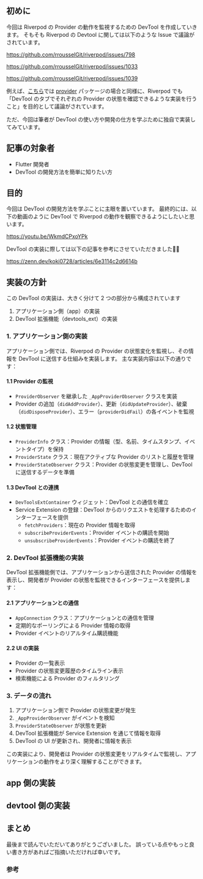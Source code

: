 ## 初めに

今回は Riverpod の Provider の動作を監視するための DevTool を作成していきます。
そもそも Riverpod の Devtool に関しては以下のような Issue で議論がされています。

https://github.com/rrousselGit/riverpod/issues/798

https://github.com/rrousselGit/riverpod/issues/1033

https://github.com/rrousselGit/riverpod/issues/1039

例えば、[こちら](https://github.com/rrousselGit/riverpod/issues/1033#issue-1091552872)では [provider](https://pub.dev/packages/provider) パッケージの場合と同様に、Riverpod でも「DevTool のタブでそれぞれの Provider の状態を確認できるような実装を行うこと」を目的として議論がされています。

ただ、今回は筆者が DevTool の使い方や開発の仕方を学ぶために独自で実装してみています。

## 記事の対象者

- Flutter 開発者
- DevTool の開発方法を簡単に知りたい方

## 目的

今回は DevTool の開発方法を学ぶことに主眼を置いています。
最終的には、以下の動画のように DevTool で Riverpod の動作を観察できるようにしたいと思います。

https://youtu.be/WkmdCPxoYPk

DevTool の実装に際しては以下の記事を参考にさせていただきました🙇‍♂️

https://zenn.dev/koki0728/articles/6e3114c2d6614b

## 実装の方針

この DevTool の実装は、大きく分けて 2 つの部分から構成されています

1. アプリケーション側（app）の実装
2. DevTool 拡張機能（devtools_ext）の実装

### 1. アプリケーション側の実装

アプリケーション側では、Riverpod の Provider の状態変化を監視し、その情報を DevTool に送信する仕組みを実装します。
主な実装内容は以下の通りです：

#### 1.1 Provider の監視

- `ProviderObserver` を継承した `_AppProviderObserver` クラスを実装
- Provider の追加（`didAddProvider`）、更新（`didUpdateProvider`）、破棄（`didDisposeProvider`）、エラー（`providerDidFail`）の各イベントを監視

#### 1.2 状態管理

- `ProviderInfo` クラス：Provider の情報（型、名前、タイムスタンプ、イベントタイプ）を保持
- `ProviderState` クラス：現在アクティブな Provider のリストと履歴を管理
- `ProviderStateObserver` クラス：Provider の状態変更を管理し、DevTool に送信するデータを準備

#### 1.3 DevTool との連携

- `DevToolsExtContainer` ウィジェット：DevTool との通信を確立
- Service Extension の登録：DevTool からのリクエストを処理するためのインターフェースを提供
  - `fetchProviders`：現在の Provider 情報を取得
  - `subscribeProviderEvents`：Provider イベントの購読を開始
  - `unsubscribeProviderEvents`：Provider イベントの購読を終了

### 2. DevTool 拡張機能の実装

DevTool 拡張機能側では、アプリケーションから送信された Provider の情報を表示し、開発者が Provider の状態を監視できるインターフェースを提供します：

#### 2.1 アプリケーションとの通信

- `AppConnection` クラス：アプリケーションとの通信を管理
- 定期的なポーリングによる Provider 情報の取得
- Provider イベントのリアルタイム購読機能

#### 2.2 UI の実装

- Provider の一覧表示
- Provider の状態変更履歴のタイムライン表示
- 検索機能による Provider のフィルタリング

### 3. データの流れ

1. アプリケーション側で Provider の状態変更が発生
2. `_AppProviderObserver` がイベントを検知
3. `ProviderStateObserver` が状態を更新
4. DevTool 拡張機能が Service Extension を通じて情報を取得
5. DevTool の UI が更新され、開発者に情報を表示

この実装により、開発者は Provider の状態変更をリアルタイムで監視し、アプリケーションの動作をより深く理解することができます。

## app 側の実装

## devtool 側の実装

## まとめ

最後まで読んでいただいてありがとうございました。
誤っている点やもっと良い書き方があればご指摘いただければ幸いです。

### 参考

